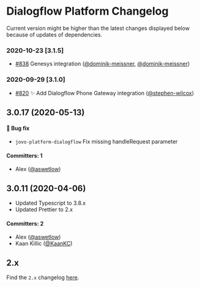 # Dialogflow Platform Changelog

Current version might be higher than the latest changes displayed below because of updates of dependencies.


### 2020-10-23 [3.1.5]
- [#838](https://github.com/jovotech/jovo-framework/pull/838) Genesys integration ([@dominik-meissner](https://github.com/StepanU), [@dominik-meissner](https://github.com/dominik-meissner))


### 2020-09-29 [3.1.0]

- [#820](https://github.com/jovotech/jovo-framework/pull/820) :sparkles: Add Dialogflow Phone Gateway integration ([@stephen-wilcox](https://github.com/stephen-wilcox))

## 3.0.17 (2020-05-13)

#### :bug: Bug fix
 * `jovo-platform-dialogflow` Fix missing handleRequest parameter 

#### Committers: 1
- Alex ([@aswetlow](https://github.com/aswetlow))



## 3.0.11 (2020-04-06)

* Updated Typescript to 3.8.x
* Updated Prettier to 2.x

#### Committers: 2
- Alex ([@aswetlow](https://github.com/aswetlow))
- Kaan Killic ([@KaanKC](https://github.com/KaanKC))

## 2.x

Find the `2.x` changelog [here](https://github.com/jovotech/jovo-framework/blob/v2/CHANGELOG.md).
